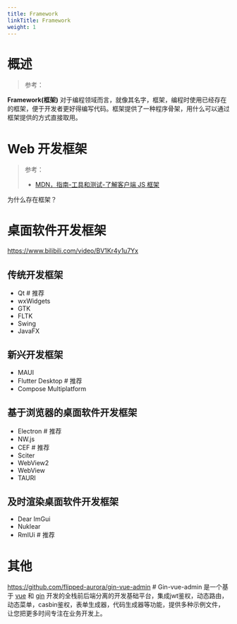 ```yaml
---
title: Framework
linkTitle: Framework
weight: 1
---
```


# 概述

> 参考：

**Framework(框架)** 对于编程领域而言，就像其名字，框架，编程时使用已经存在的框架，便于开发者更好得编写代码。框架提供了一种程序骨架，用什么可以通过框架提供的方式直接取用。

# Web 开发框架

> 参考：
>
> - [MDN，指南-工具和测试-了解客户端 JS 框架](https://developer.mozilla.org/en-US/docs/Learn/Tools_and_testing/Client-side_JavaScript_frameworks/Introduction)

为什么存在框架？

# 桌面软件开发框架

<https://www.bilibili.com/video/BV1Kr4y1u7Yx>

## 传统开发框架

- Qt # 推荐
- wxWidgets
- GTK
- FLTK
- Swing
- JavaFX

## 新兴开发框架

- MAUI
- Flutter Desktop # 推荐
- Compose Multiplatform

## 基于浏览器的桌面软件开发框架

- Electron # 推荐
- NW.js
- CEF # 推荐
- Sciter
- WebView2
- WebView
- TAURI

## 及时渲染桌面软件开发框架

- Dear ImGui
- Nuklear
- RmIUi # 推荐

# 其他

https://github.com/flipped-aurora/gin-vue-admin # Gin-vue-admin 是一个基于 [vue](https://vuejs.org/) 和 [gin](https://gin-gonic.com/) 开发的全栈前后端分离的开发基础平台，集成jwt鉴权，动态路由，动态菜单，casbin鉴权，表单生成器，代码生成器等功能，提供多种示例文件，让您把更多时间专注在业务开发上。